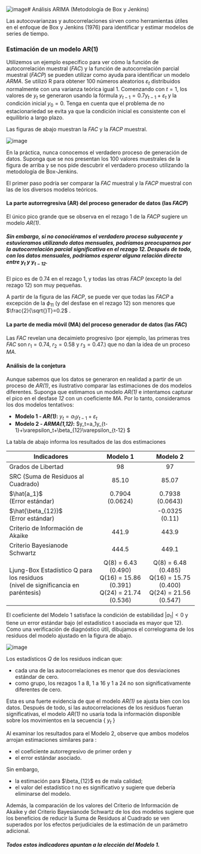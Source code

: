 ![image](https://github.com/alvaroperdomo/World-Econometrics/assets/127871747/211a5160-5256-45f8-93ae-121ab9450cee)# Análisis ARIMA (Metodología de Box y Jenkins)

Las autocovarianzas y autocorrelaciones sirven como herramientas útiles en el enfoque de Box y Jenkins (1976) para identificar y estimar modelos de series de tiempo. 


### Estimación de un modelo AR(1)
Utilizemos un ejemplo específico para ver cómo la función de autocorrelación muestral (_FAC_) y la función de autocorrelación parcial muestral (_FACP_) se pueden utilizar como ayuda para identificar un modelo _ARMA_. 
Se utilizó R para obtener 100 números aleatorios $\varepsilon_t$ distribuidos normalmente con una varianza teórica igual $1$. Comenzando con $t=1$, los valores de $y_t$ se generaron usando la fórmula $y_{t-1}=0.7y_{t-1}+\varepsilon_t$ y la condición inicial $y_0=0$. Tenga en cuenta que el problema de no estacionariedad se evita ya que la condición inicial es consistente con el equilibrio a largo plazo. 

Las figuras de abajo muestran la _FAC_ y la _FACP_ muestral. 

![image](https://github.com/alvaroperdomo/World-Econometrics/assets/127871747/d051567c-1c96-4305-9a5b-f2f9340192da)

En la práctica, nunca conocemos el verdadero proceso de generación de datos. Suponga que se nos presentan los $100$ valores muestrales de la figura de arriba y se nos pide descubrir el verdadero proceso utilizando la metodología de Box-Jenkins. 

El primer paso podría ser comparar la _FAC_ muestral y la _FACP_ muestral con las de los diversos modelos teóricos. 

#### La parte autorregresiva (AR) del proceso generador de datos (las _FACP_)
El único pico grande que se observa en el rezago $1$ de la _FACP_ sugiere un modelo _AR(1)_.

##### Sin embargo, si no conociéramos el verdadero proceso subyacente y estuvieramos utilizando datos mensuales, podríamos preocuparnos por la autocorrelación parcial significativa en el rezago _12_. Después de todo, con los datos mensuales, podríamos esperar alguna relación directa entre $y_t$ y $y_{t-12}$.

El pico es de $0.74$ en el rezago $1$, y todas las otras _FACP_ (excepto la del rezago $12$) son muy pequeñas. 

A partir de la figura de las _FACP_, se puede ver que todas las _FACP_ a excepción de la $\phi_{11}$ (y del desfase en el rezago $12$) son menores que $\frac{2}{\sqrt{}T}=0.2$ . 

#### La parte de media móvil (MA) del proceso generador de datos (las _FAC_)
Las _FAC_ revelan una decaimieto progresivo (por ejemplo, las primeras tres _FAC_ son $r_1=0.74$, $r_2=0.58$ y $r_3=0.47$.) que no dan la idea de un proceso _MA_. 

#### Análisis de la conjetura

Aunque sabemos que los datos se generaron en realidad a partir de un proceso de _AR(1)_, es ilustrativo comparar las estimaciones de dos modelos diferentes. Suponga que estimamos un modelo _AR(1)_ e intentamos capturar el pico en el desfase _12_ con un coeficiente _MA_. Por lo tanto, consideramos los dos modelos tentativos:

* **Modelo 1 - _AR(1)_:** $y_t=a_1y_{t-1}+\varepsilon_t$
* **Modelo 2 - _ARMA(1,12)_:** $y_t=a_1y_{t-1}+\varepsilon_t+\beta_{12}\varepsilon_{t-12} $

La tabla de abajo informa los resultados de las dos estimaciones

| Indicadores                               | Modelo 1       | Modelo 2       | 
|-------------------------------------------|:--------------:|:--------------:|
| Grados de Libertad                        |98              |97              | 
| SRC (Suma de Residuos al Cuadrado)        |85.10           |85.07           | 
| $\hat{a_1}$  <br> (Error estándar)        |0.7904 <br> (0.0624) |0.7938 <br> (0.0643) | 
| $\hat{\beta_{12}}$  <br> (Error estándar) |                |-0.0325 <br> (0.11)  | 
| Criterio de Información de Akaike         |441.9           |443.9           | 
| Criterio Bayesianode Schwartz             |444.5           |449.1           | 
| Ljung-Box Estadístico Q para los residuos <br> (nivel de significancia en paréntesis)      |Q(8) = 6.43 (0.490)   <br> Q(16) = 15.86 (0.391)    <br> Q(24) = 21.74 (0.536) |Q(8) = 6.48 (0.485)  <br>  Q(16) = 15.75 (0.400)  <br>   Q(24) = 21.56 (0.547)          | 

El coeficiente del Modelo 1 satisface la condición de estabilidad $|a_1|<0$ y tiene un error estándar bajo (el estadístico t asociada es mayor que $12$). Como una verificación de diagnóstico útil, dibujamos el correlograma de los residuos del modelo ajustado en la figura de abajo. 

![image](https://github.com/alvaroperdomo/World-Econometrics/assets/127871747/bf030c21-940a-4842-9971-5a42410f7b52)

Los estadísticos _Q_ de los residuos indican que:
* cada una de las autocorrelaciones es menor que dos desviaciones estándar de cero.
* como grupo, los rezagos $1$ a $8$, $1$ a $16$ y $1$ a $24$ no son significativamente diferentes de cero. 

Esta es una fuerte evidencia de que el modelo _AR(1)_ se ajusta bien con los datos. Después de todo, si las autocorrelaciones de los residuos fueran significativas, el modelo _AR(1)_ no usaría toda la información disponible sobre los movimientos en la secuencia { $y_t$ }

Al examinar los resultados para el Modelo 2, observe que ambos modelos arrojan estimaciones similares para :
* el coeficiente autorregresivo de primer orden y
* el error estándar asociado. 

Sin embargo, 
* la estimación para $\beta_{12}\$ es de mala calidad;
* el valor del estadístico t no es significativo y sugiere que debería eliminarse del modelo.
  
Además, la comparación de los valores del Criterio de Información de Akaike y del Criterio Bayesianode Schwartz de los dos modelos sugiere que los beneficios de reducir la Suma de Residuos al Cuadrado se ven superados por los efectos perjudiciales de la estimación de un parámetro adicional. 

##### Todos estos indicadores apuntan a la elección del Modelo 1.





